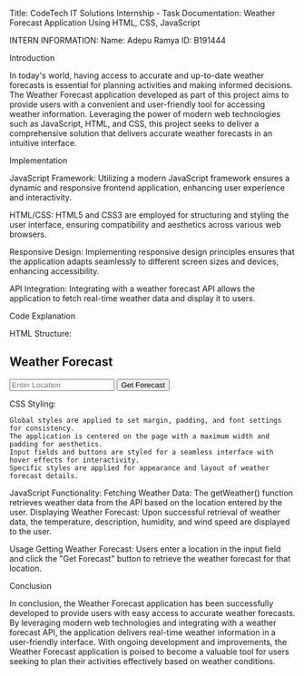 Title: CodeTech IT Solutions Internship - Task Documentation: Weather Forecast Application Using HTML, CSS, JavaScript

INTERN INFORMATION:
Name: Adepu Ramya ID: B191444

Introduction

In today's world, having access to accurate and up-to-date weather forecasts is essential for planning activities and making informed decisions. The Weather Forecast application developed as part of this project aims to provide users with a convenient and user-friendly tool for accessing weather information. Leveraging the power of modern web technologies such as JavaScript, HTML, and CSS, this project seeks to deliver a comprehensive solution that delivers accurate weather forecasts in an intuitive interface.

Implementation

JavaScript Framework: Utilizing a modern JavaScript framework ensures a dynamic and responsive frontend application, enhancing user experience and interactivity.

HTML/CSS: HTML5 and CSS3 are employed for structuring and styling the user interface, ensuring compatibility and aesthetics across various web browsers.

Responsive Design: Implementing responsive design principles ensures that the application adapts seamlessly to different screen sizes and devices, enhancing accessibility.

API Integration: Integrating with a weather forecast API allows the application to fetch real-time weather data and display it to users.

Code Explanation

HTML Structure:

<div class="weather-container">
    <h2>Weather Forecast</h2>
    <div class="location">
        <input type="text" id="locationInput" placeholder="Enter Location">
        <button onclick="getWeather()">Get Forecast</button>
    </div>
    <div class="forecast-details">
        <p id="temperature"></p>
        <p id="description"></p>
        <p id="humidity"></p>
        <p id="wind-speed"></p>
    </div>
</div>

CSS Styling:

    Global styles are applied to set margin, padding, and font settings for consistency.
    The application is centered on the page with a maximum width and padding for aesthetics.
    Input fields and buttons are styled for a seamless interface with hover effects for interactivity.
    Specific styles are applied for appearance and layout of weather forecast details.

JavaScript Functionality: Fetching Weather Data: The getWeather() function retrieves weather data from the API based on the location entered by the user. Displaying Weather Forecast: Upon successful retrieval of weather data, the temperature, description, humidity, and wind speed are displayed to the user.

Usage Getting Weather Forecast: Users enter a location in the input field and click the "Get Forecast" button to retrieve the weather forecast for that location.

Conclusion

In conclusion, the Weather Forecast application has been successfully developed to provide users with easy access to accurate weather forecasts. By leveraging modern web technologies and integrating with a weather forecast API, the application delivers real-time weather information in a user-friendly interface. With ongoing development and improvements, the Weather Forecast application is poised to become a valuable tool for users seeking to plan their activities effectively based on weather conditions.
